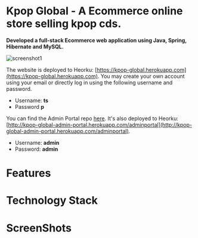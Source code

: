 # Kpop Global - A Ecommerce online store selling kpop cds.
**Developed a full-stack Ecommerce web application using Java, Spring, Hibernate and MySQL.**
 
![screenshot1](https://res.cloudinary.com/hwrd8gr2p/image/upload/v1548480974/github/screenshot1.jpg)

The website is deployed to Heorku:
[https://kpop-global.herokuapp.com](https://kpop-global.herokuapp.com). You may create your own account using your email or directly log in using the following username and password.
* Username: **ts**
* Password **p** 


You can find the Admin Portal repo [here](https://github.com/tiansss/adminportal). It's also deployed to Heorku: [http://kpop-global-admin-portal.herokuapp.com/adminportal](http://kpop-global-admin-portal.herokuapp.com/adminportal). 
* Username: **admin**
* Password: **admin**

# Features

# Technology Stack

# ScreenShots
